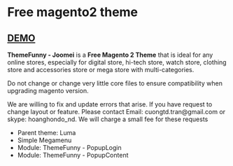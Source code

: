 # Free magento2 theme
<h2><a target="_blank" href="https://www.youtube.com/watch?v=4OVZbocrqOk">DEMO</a></h2>
<p>
<strong>ThemeFunny - Joomei</strong> is a <strong>Free Magento 2 Theme</strong> that is ideal for any online stores, especially for digital store, hi-tech store, watch store, clothing store and accessories store or mega store with multi-categories.
</p>
<p>
Do not change or change very little core files to ensure compatibility when upgrading magento version.
<p>

<p>
We are willing to fix and update errors that arise. If you have request to change layout or feature. Please contact Email: cuongtd.tran@gmail.com or skype: hoanghondo_nd. We will charge a small fee for these requests
</p>

<ul>
<li>Parent theme: Luma</li>
<li>Simple Megamenu</li>
<li>Module: ThemeFunny - PopupLogin</li>
<li>Module: ThemeFunny - PopupContent</li>
</ul>
